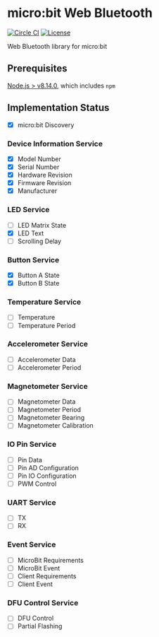 # micro:bit Web Bluetooth

[![Circle CI](https://circleci.com/gh/thegecko/microbit-web-bluetooth.svg?style=shield&circle-token=a6f81fc05746394a595d8fe2b7c02eaf3120794b)](https://circleci.com/gh/thegecko/microbit-web-bluetooth/)
[![License](https://img.shields.io/badge/License-MIT-blue.svg)](https://spdx.org/licenses/MIT.html)

Web Bluetooth library for micro:bit

## Prerequisites

[Node.js > v8.14.0](https://nodejs.org), which includes `npm`

## Implementation Status

- [x] micro:bit Discovery

### Device Information Service
- [x] Model Number
- [x] Serial Number
- [x] Hardware Revision
- [x] Firmware Revision
- [x] Manufacturer

### LED Service
- [ ] LED Matrix State
- [x] LED Text
- [ ] Scrolling Delay

### Button Service
- [x] Button A State
- [x] Button B State

### Temperature Service
- [ ] Temperature
- [ ] Temperature Period

### Accelerometer Service
- [ ] Accelerometer Data
- [ ] Accelerometer Period

### Magnetometer Service
- [ ] Magnetometer Data
- [ ] Magnetometer Period
- [ ] Magnetometer Bearing
- [ ] Magnetometer Calibration

### IO Pin Service
- [ ] Pin Data
- [ ] Pin AD Configuration
- [ ] Pin IO Configuration
- [ ] PWM Control

### UART Service
- [ ] TX
- [ ] RX

### Event Service
- [ ] MicroBit Requirements
- [ ] MicroBit Event
- [ ] Client Requirements
- [ ] Client Event

### DFU Control Service
- [ ] DFU Control
- [ ] Partial Flashing
